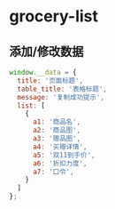 # grocery-list

## 添加/修改数据
```javascript
window.__data = {
  title: '页面标题',
  table_title: '表格标题',
  message: '复制成功提示',
  list: [
    {
      a1: '商品名',
      a2: '商品图',
      a3: '赠品图',
      a4: '买赠详情',
      a5: '双11到手价',
      a6: '折扣力度',
      a7: '口令',
    }
  ]
};

```
